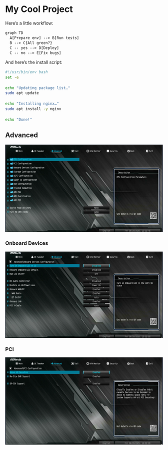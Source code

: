 # My Cool Project

Here’s a little workflow:

```mermaid
graph TD
  A[Prepare env] --> B[Run tests]
  B --> C{All green?}
  C -- yes --> D[Deploy]
  C -- no --> E[Fix bugs]
```

And here’s the install script:

```bash
#!/usr/bin/env bash
set -e

echo "Updating package list…"
sudo apt update

echo "Installing nginx…"
sudo apt install -y nginx

echo "Done!"
```

## Advanced

![Screenshot](./images/Advanced.png)

### Onboard Devices

![Screenshot](./images/Advanced/Onboard_Devices.png)

### PCI

![Screenshot](./images/Advanced/PCI.png)
